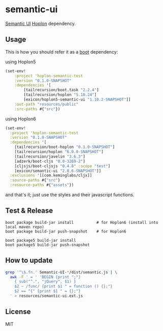 # semantic-ui

[Semantic UI][2] [Hoplon][1] dependency.

## Usage

This is how you should refer it as a [boot](http://boot-clj.com/) dependency:

using Hoplon5
```clojure
(set-env!
	:project 'hoplon-semantic-test
	:version "0.1.0-SNAPSHOT"
	:dependencies '[
		[tailrecursion/boot.task "2.2.4"]
		[tailrecursion/hoplon "5.10.24"]
		[exicon/hoplon5-semantic-ui "1.10.2-SNAPSHOT"]]
	:out-path "resources/public"
	:src-paths #{"src"})
```

using Hoplon6
```clojure
(set-env!
  :project 'hoplon-semantic-test
  :version "0.1.0-SNAPSHOT"
  :dependencies '[
    [tailrecursion/boot-hoplon "0.1.0-SNAPSHOT"]
    [tailrecursion/hoplon "6.0.0-SNAPSHOT"]
    [tailrecursion/javelin "3.6.3"]
    [adzerk/boot-cljs "0.0-3269-2"]
    [cljsjs/boot-cljsjs "0.4.8" :scope "test"]
    [exicon/semantic-ui "2.0.6-SNAPSHOT"]]
  :exclusions '[[com.keminglabs/cljx]]
  :source-paths #{"src"}
  :resource-paths #{"assets"})
```

and that's it; just use the styles and their javascript functions.

## Test & Release

```
boot package build-jar install          # for Hoplon6 (install into local maven repo)
boot package build-jar push-snapshot    # for Hoplon6

boot package5 build-jar install
boot package5 build-jar push-snapshot
```

## How to update

```bash
grep '^\$.fn.' Semantic-UI-*/dist/semantic.js | \
  awk -F ' = ' 'BEGIN {print ";"}
    { sub("^.", "jQuery", $1) }
    $2 ~ /func/ {print $1 " = function () {};"}
    $2 == "{" {print $1 " = {};"}
  ' > resources/semantic-ui.ext.js
```

## License

MIT

[1]: http://hoplon.io
[2]: http://semantic-ui.com
